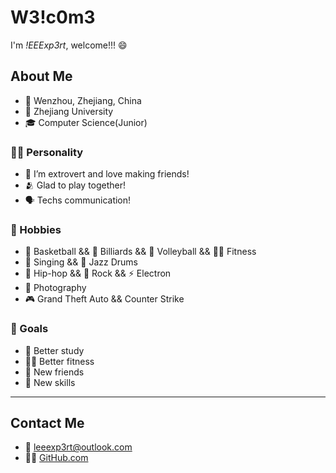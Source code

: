 # W3!c0m3

I'm *!EEExp3rt*, welcome!!! 😄

## About Me

- 📌 Wenzhou, Zhejiang, China
- 🏫 Zhejiang University
- 🎓 Computer Science(Junior)

### 🙋‍♂️ Personality

- 👥 I’m extrovert and love making friends!
- 🫂 Glad to play together!
- 🗣️ Techs communication!

### 💟 Hobbies

- 🏀 Basketball && 🎱 Billiards && 🏐 Volleyball && 🏋️‍♂️ Fitness
- 🎤 Singing && 🥁 Jazz Drums
- 🎵 Hip-hop && 🤘 Rock && ⚡ Electron
- 📸 Photography
- 🎮 Grand Theft Auto && Counter Strike

### 🎯 Goals

- 📝 Better study
- 🏃‍♂️ Better fitness
- 👬 New friends
- 🤹 New skills

---

## Contact Me

- 📧 [leeexp3rt@outlook.com](mailto:leeexp3rt@outlook.com)
- 👨‍💻 [GitHub.com](https://github.com/lEEExp3rt)
